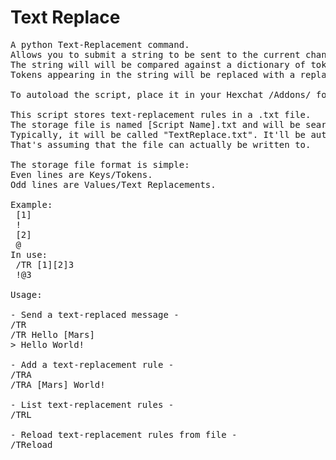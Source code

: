 Text Replace
============
<pre>
A python Text-Replacement command.  
Allows you to submit a string to be sent to the current channel.  
The string will will be compared against a dictionary of token/replacement strings.  
Tokens appearing in the string will be replaced with a replacement string from the dictionary.  

To autoload the script, place it in your Hexchat /Addons/ folder or your XChat profile folder.  

This script stores text-replacement rules in a .txt file.   
The storage file is named [Script Name].txt and will be searched for in the same directory as the script.  
Typically, it will be called "TextReplace.txt". It'll be autogenerated when you first successfully execute /TRA  
That's assuming that the file can actually be written to.  

The storage file format is simple:  
Even lines are Keys/Tokens.  
Odd lines are Values/Text Replacements.  

Example:  
 [1]  
 !  
 [2]  
 @  
In use:
 /TR [1][2]3  
 !@3  

Usage:  

- Send a text-replaced message -  
/TR <Message>  
/TR Hello [Mars]  
> Hello World!  

- Add a text-replacement rule -  
/TRA <token> <replacement string>  
/TRA [Mars] World!  

- List text-replacement rules -  
/TRL  

- Reload text-replacement rules from file -  
/TReload  
</pre>
